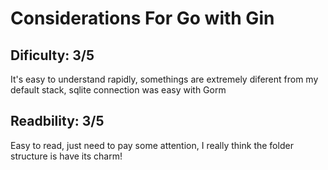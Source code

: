 # Considerations For Go with Gin

## Dificulty: 3/5
It's easy to understand rapidly, somethings are extremely diferent from my default stack, sqlite connection was easy with Gorm

## Readbility: 3/5

Easy to read, just need to pay some attention, I really think the folder structure is have its charm!
